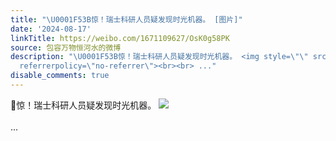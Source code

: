 ```yaml
---
title: "\U0001F53B惊！瑞士科研人员疑发现时光机器。 [图片]"
date: '2024-08-17'
linkTitle: https://weibo.com/1671109627/OsK0g58PK
source: 包容万物恒河水的微博
description: "\U0001F53B惊！瑞士科研人员疑发现时光机器。 <img style=\"\" src=\"https://tvax1.sinaimg.cn/large/639b1bfbly1hsrabe9pfkj20hq0bk0vp.jpg\"
  referrerpolicy=\"no-referrer\"><br><br> ..."
disable_comments: true
---
```

🔻惊！瑞士科研人员疑发现时光机器。 <img style="" src="https://tvax1.sinaimg.cn/large/639b1bfbly1hsrabe9pfkj20hq0bk0vp.jpg" referrerpolicy="no-referrer"><br><br> ...